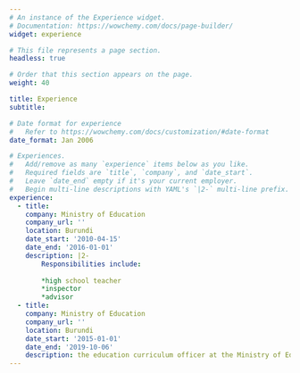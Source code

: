 ```yaml
---
# An instance of the Experience widget.
# Documentation: https://wowchemy.com/docs/page-builder/
widget: experience

# This file represents a page section.
headless: true

# Order that this section appears on the page.
weight: 40

title: Experience
subtitle:

# Date format for experience
#   Refer to https://wowchemy.com/docs/customization/#date-format
date_format: Jan 2006

# Experiences.
#   Add/remove as many `experience` items below as you like.
#   Required fields are `title`, `company`, and `date_start`.
#   Leave `date_end` empty if it's your current employer.
#   Begin multi-line descriptions with YAML's `|2-` multi-line prefix.
experience:
  - title: 
    company: Ministry of Education
    company_url: ''
    location: Burundi
    date_start: '2010-04-15'
    date_end: '2016-01-01'
    description: |2-
        Responsibilities include:
        
        *high school teacher
        *inspector
        *advisor 
  - title: 
    company: Ministry of Education
    company_url: ''
    location: Burundi
    date_start: '2015-01-01'
    date_end: '2019-10-06'
    description: the education curriculum officer at the Ministry of Education.
---
```


